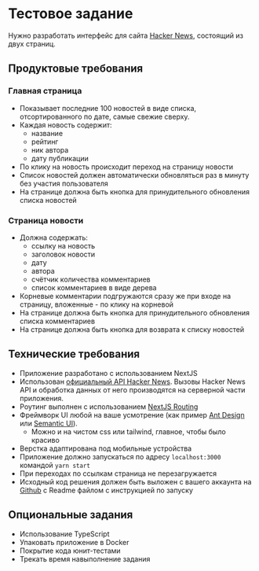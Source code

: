 # Тестовое задание

Нужно разработать интерфейс для сайта [Hacker News](https://news.ycombinator.com/news), состоящий из двух страниц.

## Продуктовые требования

### Главная страница

- Показывает последние 100 новостей в виде списка, отсортированного по дате, самые свежие сверху.
- Каждая новость содержит:
  - название
  - рейтинг
  - ник автора
  - дату публикации
- По клику на новость происходит переход на страницу новости
- Список новостей должен автоматически обновляться раз в минуту без участия пользователя
- На странице должна быть кнопка для принудительного обновления списка новостей

### Страница новости

- Должна содержать:
  - ссылку на новость
  - заголовок новости
  - дату
  - автора
  - счётчик количества комментариев
  - список комментариев в виде дерева
- Корневые комментарии подгружаются сразу же при входе на страницу, вложенные - по клику на корневой
- На странице должна быть кнопка для принудительного обновления списка комментариев
- На странице должна быть кнопка для возврата к списку новостей

## Технические требования

- Приложение разработано с использованием NextJS
- Использован [официальный API Hacker News](https://github.com/HackerNews/API). Вызовы Hacker News API и обработка данных от него производятся на серверной части приложения.
- Роутинг выполнен с использованием [NextJS Routing](https://nextjs.org/docs/pages/building-your-application/routing)
- Фреймворк UI любой на ваше усмотрение (как пример [Ant Design](https://ant.design/) или [Semantic UI](https://react.semantic-ui.com/)).
  - Можно и на чистом css или tailwind, главное, чтобы было красиво
- Верстка адаптирована под мобильные устройства
- Приложение должно запускаться по адресу `localhost:3000` командой `yarn start`
- При переходах по ссылкам страница не перезагружается
- Исходный код решения должен быть выложен с вашего аккаунта на [Github](http://github.com/) с Readme файлом с инструкцией по запуску

## Опциональные задания

- Использование TypeScript
- Упаковать приложение в Docker
- Покрытие кода юнит-тестами
- Трекать время навыполнение задания
